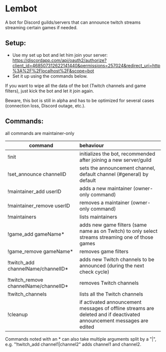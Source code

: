 # Lembot
A bot for Discord guilds/servers that can announce twitch streams streaming certain games if needed.

## Setup:

- Use my set up bot and let him join your server: https://discordapp.com/api/oauth2/authorize?client_id=468507312622141440&permissions=257024&redirect_uri=http%3A%2F%2Flocalhost%2F&scope=bot
- Set it up using the commands below.

If you want to wipe all the data of the bot (Twitch channels and game filters), just kick the bot and let it join again. 

Beware, this bot is still in alpha and has to be optimized for several cases (connection loss, Discord outage, etc.). 

## Commands:

all commands are maintainer-only

| command        | behaviour    |     
| ------------- |:-------------|
| !init     | initializes the bot, recommended after joining a new server/guild |
| !set_announce channelID      | sets the announcement channel, default channel (#general) by default     |
| !maintainer_add userID   | adds a new maintainer (owner-only command)      |
|!maintainer_remove userID  | removes a maintainer (owner-only command) |
|!maintainers          |                  lists maintainers 
|!game_add gameName*    |                adds  new game filters (same name as on Twitch) to only select streams streaming one of those games
| !game_remove gameName*            |      removes game filters
|!twitch_add channelName/channelID*    |  adds new Twitch channels to be announced (during the next check cycle)
|!twitch_remove channelName/channelID*    |                      removes  Twitch channels
|!twitch_channels           |             lists all the Twitch channels
|!cleanup                   | if activated announcement messages of offline streams are deleted and if deactivated announcement messages are edited|

Commands noted with an * can also take multiple arguments split by a "|", e.g. "!twitch_add channel1|channel2" adds channel1 and channel2.
